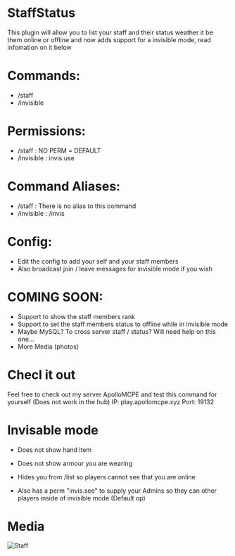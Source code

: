 # StaffStatus

This plugin will allow you to list your staff and their status weather it be them online or offline and now adds support for a invisible mode, read infomation on it below

# Commands: 

- /staff
- /invisible

# Permissions:

- /staff : NO PERM = DEFAULT
- /invisible : invis.use

# Command Aliases: 

- /staff : There is no alias to this command
- /invisible : /invis

# Config: 
- Edit the config to add your self and your staff members
- Also broadcast join / leave messages for invisible mode if you wish

# COMING SOON: 

- Support to show the staff members rank
- Support to set the staff members status to offline while in invisible mode
- Maybe MySQL? To cross server staff / status? Will need help on this one...
- More Media (photos)

# Checl it out

Feel free to check out my server ApolloMCPE and test this command for yourself (Does not work in the hub)
IP: play.apollomcpe.xyz
Port: 19132

# Invisable mode

- Does not show hand item
- Does not show armour you are wearing 
- Hides you from /list so players cannot see that you are online

- Also has a perm "invis.see" to supply your Admins so they can other players inside of invisible mode (Default op)

# Media

![Staff](https://user-images.githubusercontent.com/53111006/79701921-e64c6080-826e-11ea-8154-ae8bd08ce4a0.png)